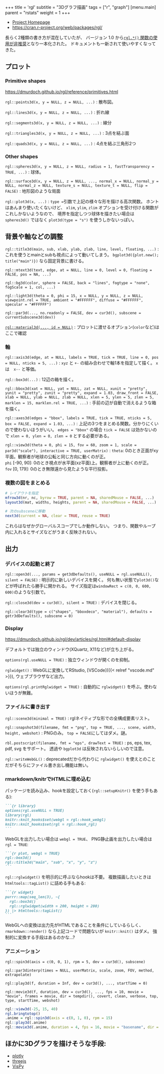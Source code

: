 +++
title = 'rgl'
subtitle = "3Dグラフ描画"
tags = ["r", "graph"]
[menu.main]
  parent = "rstats"
  weight = 1
+++

-   [Project Homepage](https://dmurdoch.github.io/rgl/)
-   <https://cran.r-project.org/web/packages/rgl/>

長らく2種類の書き方が混在していたが、
バージョン 1.0 から[`rgl.*()` 関数の使用が非推奨](https://dmurdoch.github.io/rgl/articles/deprecation.html)となり一本化された。
ドキュメントも一新されて使いやすくなってきた。

## プロット

### Primitive shapes

<https://dmurdoch.github.io/rgl/reference/primitives.html>

`rgl::points3d(x, y = NULL, z = NULL, ...)`
:   散布図。

`rgl::lines3d(x, y = NULL, z = NULL, ...)`
:   折れ線

`rgl::segments3d(x, y = NULL, z = NULL, ...)`
:   線分

`rgl::triangles3d(x, y = NULL, z = NULL, ...)`
:   3点を結ぶ面

`rgl::quads3d(x, y = NULL, z = NULL, ...)`
:   4点を結ぶ三角形2つ

### Other shapes

`rgl::spheres3d(x, y = NULL, z = NULL, radius = 1, fastTransparency = TRUE, ...)`
:   球体。

`rgl::surface3d(x, y = NULL, z = NULL, ..., normal_x = NULL, normal_y = NULL, normal_z = NULL, texture_s = NULL, texture_t = NULL, flip = FALSE)`
:   地形図のような局面

`rgl::plot3d(x, ...)`
:   `type =`引数で上記の様々な形を描ける高次関数。
    ホントはあんまり使いたくないけど、
    `xlim`, `ylim`, `zlim` オプションを受け付ける関数がこれしかないようなので、
    境界を指定しつつ球体を描きたい場合は `spheres3d()` ではなく
    `plot3d(type = "s")` を使うしかないっぽい。


## 背景や軸などの調整

`rgl::title3d(main, sub, xlab, ylab, zlab, line, level, floating, ...)`
:   これを使うとmainとsubも視点によって動いてしまう。
    `bgplot3d({plot.new(); title("main")})` なら固定背景に書ける。

`rgl::mtext3d(text, edge, at = NULL, line = 0, level = 0, floating = FALSE, pos = NA, ...)`

`rgl::bg3d(color, sphere = FALSE, back = "lines", fogtype = "none", fogScale = 1, col, ...)`

`rgl::light3d(theta = 0, phi = 15, x = NULL, y = NULL, z = NULL, viewpoint.rel = TRUE, ambient = "#FFFFFF", diffuse = "#FFFFFF", specular = "#FFFFFF")`

`rgl::par3d(..., no.readonly = FALSE, dev = cur3d(), subscene = currentSubscene3d(dev))`

[`rgl::material3d(..., id = NULL)`](https://dmurdoch.github.io/rgl/reference/material.html)
: プロットに渡せるオプション(`color`など)はここで確認

### 軸

`rgl::axis3d(edge, at = NULL, labels = TRUE, tick = TRUE, line = 0, pos = NULL, nticks = 5, ...)`
:   `xyz` と `+-` の組み合わせで軸1本を指定して描く。
    `x` は　`x--` と等価。

`rgl::box3d(...)`
:   12辺の箱を描く。

`rgl::bbox3d(xat = NULL, yat = NULL, zat = NULL, xunit = "pretty", yunit = "pretty", zunit = "pretty", expand = 1.03, draw_front = FALSE, xlab = NULL, ylab = NULL, zlab = NULL, xlen = 5, ylen = 5, zlen = 5, marklen = 15, marklen.rel = TRUE, ...)`
:   手前の辺が自動で消えるような箱を描く。

`rgl::axes3d(edges = "bbox", labels = TRUE, tick = TRUE, nticks = 5, box = FALSE, expand = 1.03, ...)`
:   上記の3つをまとめる関数。分かりにくいので使わないほうがいい。
    `edges = "bbox"` の場合 `tick = FALSE` は効かないので `xlen = 0, ylen = 0, zlen = 0` とする必要がある。

`rgl::view3d(theta = 0, phi = 15, fov = 60, zoom = 1, scale = par3d("scale"), interactive = TRUE, userMatrix)`
:   `theta`: 0のとき正面がxy平面。観察者が地球の公転と同じ方向に動くのが正。\
    `phi` [-90, 90]: 0のとき視点が水平面(xz平面)上。観察者が上に動くのが正。\
    `fov` [0, 179]: 0のとき無限遠から見たような平行投影。


### 複数の図をまとめる

```r
# レイアウトを指定
mfrow3d(nr, nc, byrow = TRUE, parent = NA, sharedMouse = FALSE, ...)
layout3d(mat, widths, heights, parent = NA, sharedMouse = FALSE, ...)

# 次のsubsceneに移動
next3d(current = NA, clear = TRUE, reuse = TRUE)
```

これらはなぜかグローバルスコープでしか動作しない。
つまり、関数やループ内に入れるとサイズなどがうまく反映されない。


## 出力

### デバイスの起動と終了

`rgl::open3d(..., params = get3dDefaults(), useNULL = rgl.useNULL(), silent = FALSE)`
: 明示的に新しいデバイスを開く。
  何も無い状態で`plot3d()`などが呼ばれたら勝手に開かれる。
  サイズ指定は`windowRect = c(0, 0, 600, 600)`のような引数で。

`rgl::close3d(dev = cur3d(), silent = TRUE)`
: デバイスを閉じる。

`rgl::clear3d(type = c("shapes", "bboxdeco", "material"), defaults = getr3dDefaults(), subscene = 0)`

### Display

<https://dmurdoch.github.io/rgl/dev/articles/rgl.html#default-display>

デフォルトでは独立のウィンドウ(XQuartz, X11など)が立ち上がる。

`options(rgl.useNULL = TRUE)`
: 独立ウィンドウが開くのを抑制。

`rglwidget()`
: WebGLに変換してRStudio, [VSCode]({{< relref "vscode.md" >}}), ウェブブラウザなど出力。

`options(rgl.printRglwidget = TRUE)`
: 自動的に `rglwidget()` を呼ぶ。使わないほうが無難。


### ファイルに書き出す

`rgl::scene3d(minimal = TRUE)`
: rglネイティブな形での全構成要素リスト。

`rgl::snapshot3d(filename, fmt = "png", top = TRUE, ..., scene, width, height, webshot)`
: PNGのみ。
  `top = FALSE`にしてはダメ。謎。

`rbl.postscript(filename, fmt = "eps", drawText = TRUE)`
:   ps, eps, tex, pdf, svg をサポート。
    透過や `bgplot3d` は反映されないらしいので注意。

`rgl::writeWebGL()`
:   deprecatedだから代わりに `rglwidget()` を使えとのことだがそちらにファイル書き出し機能は無い。


### rmarkdown/knitrでHTMLに埋め込む

パッケージを読み込み、hookを設定しておく(`rgl::setupKnitr()` を使う手もある):

````markdown
```{r library}
options(rgl.useNULL = TRUE)
library(rgl)
knitr::knit_hooks$set(webgl = rgl::hook_webgl)
knitr::knit_hooks$set(rgl = rgl::hook_rgl)
```
````

WebGLを出力したい場合は `webgl = TRUE`、
PNG静止画を出力したい場合は `rgl = TRUE`:

````markdown
```{r plot, webgl = TRUE}
rgl::box3d()
rgl::title3d("main", "sub", "x", "y", "z")
```
````

`rgl::rglwidget()` を明示的に呼ぶならhookは不要。
複数描画したいときは `htmltools::tagList()` に詰める手もある:

````markdown
```{r widget}
purrr::map(seq_len(3), ~{
  rgl::box3d()
  rgl::rglwidget(width = 200, height = 200)
}) |> htmltools::tagList()
```
````

WebGLへの変換は出力先がHTMLであることを条件にしているらしく、
`rmarkdown::render()` なら上記コードで問題ないが `knitr::knit()` はダメ。
強制的に変換する手段はあるのかな...?


### アニメーション

`rgl::spin3d(axis = c(0, 0, 1), rpm = 5, dev = cur3d(), subscene)`

`rgl::par3dinterp(times = NULL, userMatrix, scale, zoom, FOV, method, extrapolate)`

`rgl::play3d(f, duration = Inf, dev = cur3d(), ..., startTime = 0)`

`rgl::movie3d(f, duration, dev = cur3d(), ..., fps = 10, movie = "movie", frames = movie, dir = tempdir(), covert, clean, verbose, top, type, startTime, webshot)`

```r
rgl::view3d(-25, 15, 40)
rgl.bringtotop()
.anime = rgl::spin3d(axis = c(0, 1, 0), rpm = 15)
rgl::play3d(.anime)
rgl::movie3d(.anime, duration = 4, fps = 16, movie = "basename", dir = "~/tmp")
```


## ほかに3Dグラフを描けそうな手段:

- [plotly](https://plotly.com/r/3d-charts/)
- [threejs](https://bwlewis.github.io/rthreejs/)
- [VisPy](https://vispy.org/)
